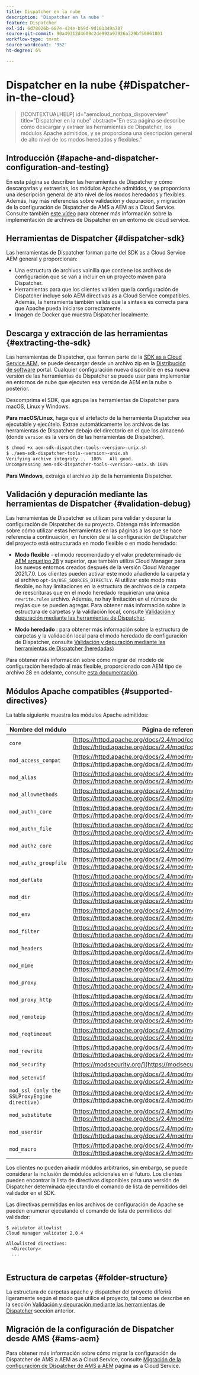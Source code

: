 ```yaml
---
title: Dispatcher en la nube
description: 'Dispatcher en la nube '
feature: Dispatcher
exl-id: 6d78026b-687e-434e-b59d-9d101349a707
source-git-commit: 90a49312d4609c2de992a93926a329bf50861801
workflow-type: tm+mt
source-wordcount: '952'
ht-degree: 6%

---
```


# Dispatcher en la nube {#Dispatcher-in-the-cloud}

>[!CONTEXTUALHELP]
>id="aemcloud_nonbpa_dispoverview"
>title="Dispatcher en la nube"
>abstract="En esta página se describe cómo descargar y extraer las herramientas de Dispatcher, los módulos Apache admitidos, y se proporciona una descripción general de alto nivel de los modos heredados y flexibles."

## Introducción {#apache-and-dispatcher-configuration-and-testing}

En esta página se describen las herramientas de Dispatcher y cómo descargarlas y extraerlas, los módulos Apache admitidos, y se proporciona una descripción general de alto nivel de los modos heredados y flexibles. Además, hay más referencias sobre validación y depuración, y migración de la configuración de Dispatcher de AMS a AEM as a Cloud Service. Consulte también [este vídeo](https://experienceleague.adobe.com/docs/experience-manager-learn/cloud-service/cloud-5/cloud5-aem-dispatcher-cloud.html) para obtener más información sobre la implementación de archivos de Dispatcher en un entorno de cloud service.

## Herramientas de Dispatcher {#dispatcher-sdk}

Las herramientas de Dispatcher forman parte del SDK as a Cloud Service AEM general y proporcionan:

* Una estructura de archivos vainilla que contiene los archivos de configuración que se van a incluir en un proyecto maven para Dispatcher.
* Herramientas para que los clientes validen que la configuración de Dispatcher incluye solo AEM directivas as a Cloud Service compatibles.        Además, la herramienta también valida que la sintaxis es correcta para que Apache pueda iniciarse correctamente.
* Imagen de Docker que muestra Dispatcher localmente.

## Descarga y extracción de las herramientas {#extracting-the-sdk}

Las herramientas de Dispatcher, que forman parte de la [SDK as a Cloud Service AEM](/help/implementing/developing/introduction/aem-as-a-cloud-service-sdk.md), se puede descargar desde un archivo zip en la [Distribución de software](https://downloads.experiencecloud.adobe.com/content/software-distribution/en/aemcloud.html) portal. Cualquier configuración nueva disponible en esa nueva versión de las herramientas de Dispatcher se puede usar para implementar en entornos de nube que ejecuten esa versión de AEM en la nube o posterior.

Descomprima el SDK, que agrupa las herramientas de Dispatcher para macOS, Linux y Windows.

**Para macOS/Linux**, haga que el artefacto de la herramienta Dispatcher sea ejecutable y ejecútelo. Extrae automáticamente los archivos de las herramientas de Dispatcher debajo del directorio en el que los almacenó (donde `version` es la versión de las herramientas de Dispatcher).

```bash
$ chmod +x aem-sdk-dispatcher-tools-<version>-unix.sh
$ ./aem-sdk-dispatcher-tools-<version>-unix.sh
Verifying archive integrity...  100%   All good.
Uncompressing aem-sdk-dispatcher-tools-<version>-unix.sh 100%
```

**Para Windows**, extraiga el archivo zip de la herramienta Dispatcher.

## Validación y depuración mediante las herramientas de Dispatcher {#validation-debug}

Las herramientas de Dispatcher se utilizan para validar y depurar la configuración de Dispatcher de su proyecto. Obtenga más información sobre cómo utilizar estas herramientas en las páginas a las que se hace referencia a continuación, en función de si la configuración de Dispatcher del proyecto está estructurada en modo flexible o en modo heredado:

* **Modo flexible** - el modo recomendado y el valor predeterminado de [AEM arquetipo 28](https://experienceleague.adobe.com/docs/experience-manager-core-components/using/developing/archetype/overview.html?lang=en) y superior, que también utiliza Cloud Manager para los nuevos entornos creados después de la versión Cloud Manager 2021.7.0. Los clientes pueden activar este modo añadiendo la carpeta y el archivo `opt-in/USE_SOURCES_DIRECTLY`. Al utilizar este modo más flexible, no hay limitaciones en la estructura de archivos de la carpeta de reescrituras que en el modo heredado requirieran una única `rewrite.rules` archivo. Además, no hay limitación en el número de reglas que se pueden agregar. Para obtener más información sobre la estructura de carpetas y la validación local, consulte [Validación y depuración mediante las herramientas de Dispatcher](/help/implementing/dispatcher/validation-debug.md).

* **Modo heredado** : para obtener más información sobre la estructura de carpetas y la validación local para el modo heredado de configuración de Dispatcher, consulte [Validación y depuración mediante las herramientas de Dispatcher (heredadas)](/help/implementing/dispatcher/validation-debug-legacy.md)

Para obtener más información sobre cómo migrar del modelo de configuración heredado al más flexible, proporcionado con AEM tipo de archivo 28 en adelante, consulte [esta documentación](/help/implementing/dispatcher/validation-debug.md#migrating).

## Módulos Apache compatibles {#supported-directives}

La tabla siguiente muestra los módulos Apache admitidos:

| Nombre del módulo | Página de referencia |
|---|---|
| `core` | [https://httpd.apache.org/docs/2.4/mod/core.html](https://httpd.apache.org/docs/2.4/mod/core.html) |
| `mod_access_compat` | [https://httpd.apache.org/docs/2.4/mod/mod_access_compat.html](https://httpd.apache.org/docs/2.4/mod/mod_access_compat.html) |
| `mod_alias` | [https://httpd.apache.org/docs/2.4/mod/mod_alias.html](https://httpd.apache.org/docs/2.4/mod/mod_alias.html) |
| `mod_allowmethods` | [https://httpd.apache.org/docs/2.4/mod/mod_allowmethods.html](https://httpd.apache.org/docs/2.4/mod/mod_allowmethods.html) |
| `mod_authn_core` | [https://httpd.apache.org/docs/2.4/mod/mod_authn_core.html](https://httpd.apache.org/docs/2.4/mod/mod_authn_core.html) |
| `mod_authn_file` | [https://httpd.apache.org/docs/2.4/mod/core.html](https://httpd.apache.org/docs/2.4/mod/mod_authn_file.html) |
| `mod_authz_core` | [https://httpd.apache.org/docs/2.4/mod/core.html](https://httpd.apache.org/docs/2.4/mod/mod_authz_core.html) |
| `mod_authz_groupfile` | [https://httpd.apache.org/docs/2.4/mod/mod_authz_groupfile.html](https://httpd.apache.org/docs/2.4/mod/mod_authz_groupfile.html) |
| `mod_deflate` | [https://httpd.apache.org/docs/2.4/mod/mod_deflate.html](https://httpd.apache.org/docs/2.4/mod/mod_deflate.html) |
| `mod_dir` | [https://httpd.apache.org/docs/2.4/mod/mod_dir.html](https://httpd.apache.org/docs/2.4/mod/mod_dir.html) |
| `mod_env` | [https://httpd.apache.org/docs/2.4/mod/mod_env.html](https://httpd.apache.org/docs/2.4/mod/mod_env.html) |
| `mod_filter` | [https://httpd.apache.org/docs/2.4/mod/mod_filter.html](https://httpd.apache.org/docs/2.4/mod/mod_filter.html) |
| `mod_headers` | [https://httpd.apache.org/docs/2.4/mod/mod_headers.html](https://httpd.apache.org/docs/2.4/mod/mod_headers.html) |
| `mod_mime` | [https://httpd.apache.org/docs/2.4/mod/mod_mime.html](https://httpd.apache.org/docs/2.4/mod/mod_mime.html) |
| `mod_proxy` | [https://httpd.apache.org/docs/2.4/mod/mod_proxy.html](https://httpd.apache.org/docs/2.4/mod/mod_proxy.html) |
| `mod_proxy_http` | [https://httpd.apache.org/docs/2.4/mod/mod_proxy_http.html](https://httpd.apache.org/docs/2.4/mod/mod_proxy_http.html) |
| `mod_remoteip` | [https://httpd.apache.org/docs/2.4/mod/mod_remoteip.html](https://httpd.apache.org/docs/2.4/mod/mod_remoteip.html) |
| `mod_reqtimeout` | [https://httpd.apache.org/docs/2.4/mod/mod_reqtimeout.html](https://httpd.apache.org/docs/2.4/mod/mod_reqtimeout.html) |
| `mod_rewrite` | [https://httpd.apache.org/docs/2.4/mod/mod_rewrite.html](https://httpd.apache.org/docs/2.4/mod/mod_rewrite.html) |
| `mod_security` | [https://modsecurity.org/](https://modsecurity.org/) |
| `mod_setenvif` | [https://httpd.apache.org/docs/2.4/mod/mod_setenvif.html](https://httpd.apache.org/docs/2.4/mod/mod_setenvif.html) |
| `mod_ssl (only the SSLProxyEngine directive)` | [https://httpd.apache.org/docs/2.4/mod/mod_ssl.html#sslproxyengine](https://httpd.apache.org/docs/2.4/mod/mod_ssl.html#sslproxyengine) |
| `mod_substitute` | [https://httpd.apache.org/docs/2.4/mod/mod_substitute.html](https://httpd.apache.org/docs/2.4/mod/mod_substitute.html) |
| `mod_userdir` | [https://httpd.apache.org/docs/2.4/mod/mod_userdir.html](https://httpd.apache.org/docs/2.4/mod/mod_userdir.html) |
| `mod_macro` | [https://httpd.apache.org/docs/2.4/mod/mod_macro.html](https://httpd.apache.org/docs/2.4/mod/mod_macro.html) |


Los clientes no pueden añadir módulos arbitrarios, sin embargo, se puede considerar la inclusión de módulos adicionales en el futuro. Los clientes pueden encontrar la lista de directivas disponibles para una versión de Dispatcher determinada ejecutando el comando de lista de permitidos del validador en el SDK.

Las directivas permitidas en los archivos de configuración de Apache se pueden enumerar ejecutando el comando de lista de permitidos del validador:

```
$ validator allowlist
Cloud manager validator 2.0.4
 
Allowlisted directives:
  <Directory>
  ...
  
```

## Estructura de carpetas {#folder-structure}

La estructura de carpetas apache y dispatcher del proyecto diferirá ligeramente según el modo que utilice el proyecto, tal como se describe en la sección [Validación y depuración mediante las herramientas de Dispatcher](#validation-debug) sección anterior.

## Migración de la configuración de Dispatcher desde AMS {#ams-aem}

Para obtener más información sobre cómo migrar la configuración de Dispatcher de AMS a AEM as a Cloud Service, consulte [Migración de la configuración de Dispatcher de AMS a AEM](/help/implementing/dispatcher/ams-aem.md) página as a Cloud Service.

